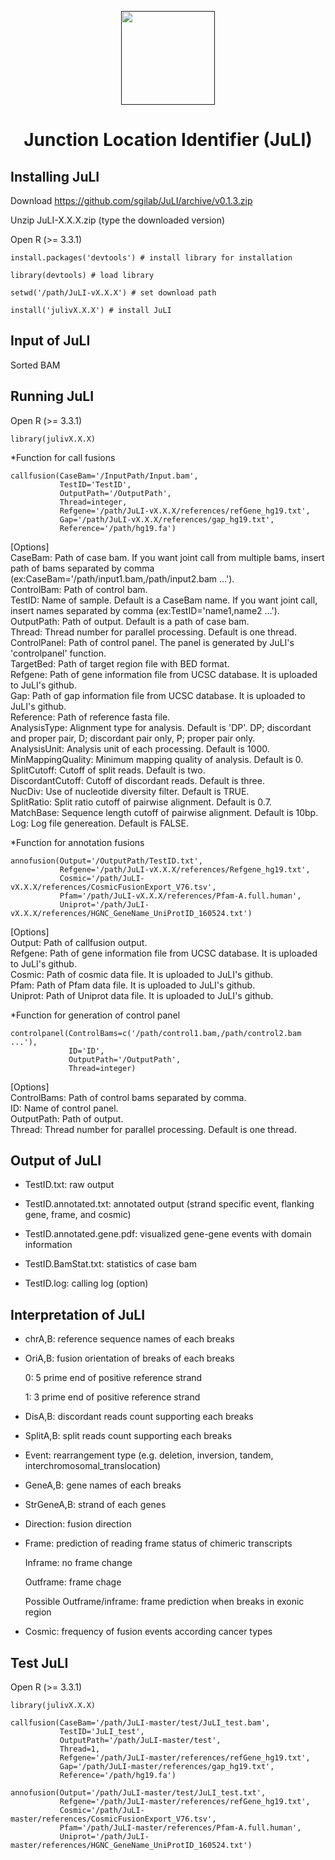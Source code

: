 <p align="center">
  <a href="">
    <img height="150" src="https://github.com/sgilab/JuLI/blob/master/JuLI_logo.png">
  </a>
  <h1 align="center">Junction Location Identifier (JuLI)</h1>
</p>


Installing JuLI
----------------
Download https://github.com/sgilab/JuLI/archive/v0.1.3.zip

Unzip JuLI-X.X.X.zip (type the downloaded version)

Open R (>= 3.3.1)

    install.packages('devtools') # install library for installation
    
    library(devtools) # load library
    
    setwd('/path/JuLI-vX.X.X') # set download path
    
    install('julivX.X.X') # install JuLI
  
  
Input of JuLI
----------------
Sorted BAM


Running JuLI
----------------
Open R (>= 3.3.1)

    library(julivX.X.X)

 *Function for call fusions
    
    callfusion(CaseBam='/InputPath/Input.bam',             
               TestID='TestID',           
               OutputPath='/OutputPath',     
               Thread=integer,         
               Refgene='/path/JuLI-vX.X.X/references/refGene_hg19.txt',          
               Gap='/path/JuLI-vX.X.X/references/gap_hg19.txt',
               Reference='/path/hg19.fa')

[Options]  
CaseBam: Path of case bam. If you want joint call from multiple bams, insert path of bams separated by comma (ex:CaseBam='/path/input1.bam,/path/input2.bam ...').  
ControlBam: Path of control bam.    
TestID: Name of sample. Default is a CaseBam name. If you want joint call, insert names separated by comma (ex:TestID='name1,name2 ...').  
OutputPath: Path of output. Default is a path of case bam.  
Thread: Thread number for parallel processing. Default is one thread.  
ControlPanel: Path of control panel. The panel is generated by JuLI's 'controlpanel' function.  
TargetBed: Path of target region file with BED format.  
Refgene: Path of gene information file from UCSC database. It is uploaded to JuLI's github.  
Gap: Path of gap information file from UCSC database. It is uploaded to JuLI's github.  
Reference: Path of reference fasta file.  
AnalysisType: Alignment type for analysis. Default is 'DP'. DP; discordant and proper pair, D; discordant pair only, P; proper pair only.  
AnalysisUnit: Analysis unit of each processing. Default is 1000.  
MinMappingQuality: Minimum mapping quality of analysis. Default is 0.  
SplitCutoff: Cutoff of split reads. Default is two.  
DiscordantCutoff: Cutoff of discordant reads. Default is three.  
NucDiv: Use of nucleotide diversity filter. Default is TRUE.  
SplitRatio: Split ratio cutoff of pairwise alignment. Default is 0.7.  
MatchBase: Sequence length cutoff of pairwise alignment. Default is 10bp.  
Log: Log file genereation. Default is FALSE.  


*Function for annotation fusions

    annofusion(Output='/OutputPath/TestID.txt',         
               Refgene='/path/JuLI-vX.X.X/references/Refgene_hg19.txt',            
               Cosmic='/path/JuLI-vX.X.X/references/CosmicFusionExport_V76.tsv',             
               Pfam='/path/JuLI-vX.X.X/references/Pfam-A.full.human',             
               Uniprot='/path/JuLI-vX.X.X/references/HGNC_GeneName_UniProtID_160524.txt')

[Options]  
Output: Path of callfusion output.  
Refgene: Path of gene information file from UCSC database. It is uploaded to JuLI's github.  
Cosmic: Path of cosmic data file. It is uploaded to JuLI's github.  
Pfam: Path of Pfam data file. It is uploaded to JuLI's github.  
Uniprot: Path of Uniprot data file. It is uploaded to JuLI's github.  


*Function for generation of control panel

    controlpanel(ControlBams=c('/path/control1.bam,/path/control2.bam ...'),
                 ID='ID',
                 OutputPath='/OutputPath',
                 Thread=integer)

[Options]  
ControlBams: Path of control bams separated by comma.  
ID: Name of control panel.  
OutputPath: Path of output.  
Thread: Thread number for parallel processing. Default is one thread.  



Output of JuLI
----------------
-	TestID.txt: raw output

-	TestID.annotated.txt: annotated output (strand specific event, flanking gene, frame, and cosmic)

-	TestID.annotated.gene.pdf: visualized gene-gene events with domain information

-	TestID.BamStat.txt: statistics of case bam

-	TestID.log: calling log (option)


Interpretation of JuLI
----------------
-	chrA,B: reference sequence names of each breaks

-	OriA,B: fusion orientation of breaks of each breaks

    0: 5 prime end of positive reference strand

    1: 3 prime end of positive reference strand

-	DisA,B: discordant reads count supporting each breaks

-	SplitA,B: split reads count supporting each breaks

-	Event: rearrangement type (e.g. deletion, inversion, tandem, interchromosomal_translocation)

-	GeneA,B: gene names of each breaks

-	StrGeneA,B: strand of each genes

-	Direction: fusion direction

-	Frame: prediction of reading frame status of chimeric transcripts

    Inframe: no frame change

    Outframe: frame chage

    Possible Outframe/inframe: frame prediction when breaks in exonic region

-	Cosmic: frequency of fusion events according cancer types


Test JuLI
----------------
Open R (>= 3.3.1)

    library(julivX.X.X)

    callfusion(CaseBam='/path/JuLI-master/test/JuLI_test.bam',         
               TestID='JuLI_test',           
               OutputPath='/path/JuLI-master/test',           
               Thread=1,         
               Refgene='/path/JuLI-master/references/refGene_hg19.txt',          
               Gap='/path/JuLI-master/references/gap_hg19.txt',
               Reference='/path/hg19.fa')

    annofusion(Output='/path/JuLI-master/test/JuLI_test.txt',        
               Refgene='/path/JuLI-master/references/refGene_hg19.txt',            
               Cosmic='/path/JuLI-master/references/CosmicFusionExport_V76.tsv',           
               Pfam='/path/JuLI-master/references/Pfam-A.full.human',          
               Uniprot='/path/JuLI-master/references/HGNC_GeneName_UniProtID_160524.txt')


